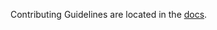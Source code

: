 Contributing Guidelines are located in the [docs](https://nautobot.readthedocs.io/en/latest/development/#contributing).
